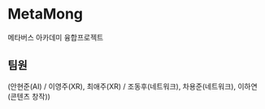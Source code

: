 # MetaMong
메타버스 아카데미 융합프로젝트 
   
## 팀원
(안현준(AI) / 이영주(XR), 최애주(XR) / 조동후(네트워크), 차용준(네트워크), 이하연(콘텐츠 창작))
